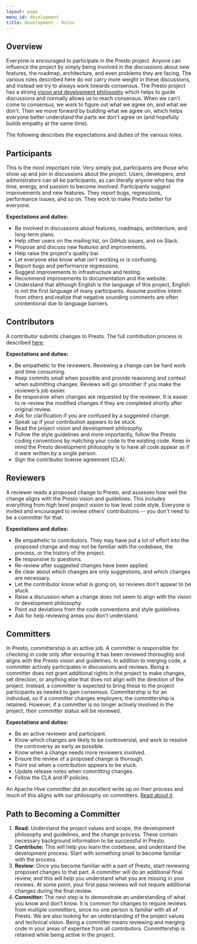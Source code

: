 ```yaml
---
layout: page
menu_id: development
title: Development - Roles
---
```


<div markdown="1" class="leftcol widecol">
    
## Overview

Everyone is encouraged to participate in the Presto project. Anyone can influence the project by simply being
involved in the discussions about new features, the roadmap, architecture, and even problems they are facing.
The various roles described here do not carry more weight in these discussions, and instead we try to always
work towards consensus. The Presto project has a strong [vision and development philosophy](vision.html)
which helps to guide discussions and normally allows us to reach consensus. When we can't come to consensus,
we work to figure out what we agree on, and what we don't. Then we move forward by building what we agree on,
which helps everyone better understand the parts we don't agree on (and hopefully builds empathy at the same time).

The following describes the expectations and duties of the various roles.

## Participants

This is the most important role. Very simply put, participants are those who show up and join in discussions
about the project. Users, developers, and administrators can all be participants, as can literally anyone who
has the time, energy, and passion to become involved. Participants suggest improvements and new features. They
report bugs, regressions, performance issues, and so on. They work to make Presto better for everyone.

**Expectations and duties:**

* Be involved in discussions about features, roadmaps, architecture, and long-term plans.
* Help other users on the mailing list, on GitHub issues, and on Slack.
* Propose and discuss new features and improvements.
* Help raise the project's quality bar.
* Let everyone else know what isn't working or is confusing.
* Report bugs and performance regressions.
* Suggest improvements to infrastructure and testing.
* Recommend improvements to documentation and the website.
* Understand that although English is the language of this project, English is not the first language of
  many participants. Assume positive intent from others and realize that negative sounding comments are
  often unintentional due to language barriers.


## Contributors

A contributor submits changes to Presto. The full contribution process is described [here](process.html).

**Expectations and duties:**

* Be empathetic to the reviewers. Reviewing a change can be hard work and time consuming.
* Keep commits small when possible and provide reasoning and context when submitting changes. Reviews
  will go smoother if you make the reviewer’s job easier.
* Be responsive when changes are requested by the reviewer. It is easier to re-review the modified changes
  if they are completed shortly after original review.
* Ask for clarification if you are confused by a suggested change.
* Speak up if your contribution appears to be stuck.
* Read the project vision and development philosophy.
* Follow the style guidelines and more importantly, follow the Presto coding conventions by matching your
  code to the existing code. Keep in mind the Presto development philosophy is to have all code appear as
  if it were written by a single person.
* Sign the contributor license agreement (CLA).

## Reviewers

A reviewer reads a proposed change to Presto, and assesses how well the change aligns with the Presto vision
and guidelines. This includes everything from high level project vision to low level code style. Everyone
is invited and encouraged to review others' contributions -- you don't need to be a committer for that.

**Expectations and duties:**

* Be empathetic to contributors. They may have put a lot of effort into the proposed change and may
  not be familiar with the codebase, the process, or the history of the project.
* Be responsive to questions.
* Re-review after suggested changes have been applied.
* Be clear about which changes are only suggestions, and which changes are necessary.
* Let the contributor know what is going on, so reviews don't appear to be stuck.
* Raise a discussion when a change does not seem to align with the vision or development philosophy.
* Point out deviations from the code conventions and style guidelines.
* Ask for help reviewing areas you don't understand.

## Committers

In Presto, committership is an active job. A committer is responsible for checking in code only after ensuring
it has been reviewed thoroughly and aligns with the Presto vision and guidelines. In addition to merging code,
a committer actively participates in discussions and reviews. Being a committer does not grant additional rights
in the project to make changes, set direction, or anything else that does not align with the direction of the
project. Instead, a committer is expected to bring these to the project participants as needed to gain consensus.
Committership is for an individual, so if a committer changes employers, the committership is retained. However,
if a committer is no longer actively involved in the project, their committer status will be reviewed.

**Expectations and duties:**

* Be an active reviewer and participant.
* Know which changes are likely to be controversial, and work to resolve the controversy as early as possible.
* Know when a change needs more reviewers involved.
* Ensure the review of a proposed change is thorough.
* Point out when a contribution appears to be stuck.
* Update release notes when committing changes.
* Follow the CLA and IP policies.

An Apache Hive committer did an excellent write up on their process and much of this aligns with our philosophy
on committers. [Read about it](https://cwiki.apache.org/confluence/display/Hive/BecomingACommitter).

## Path to Becoming a Committer

1. **Read:** Understand the project values and scope, the development philosophy and guidelines, and the change
   process. These contain necessary background information to be successful in Presto.
2. **Contribute:** This will help you learn the codebase, and understand the development process. Start with
   something small to become familiar with the process.
3. **Review:** Once you become familiar with a part of Presto, start reviewing proposed changes to that part.
   A committer will do an additional final review, and this will help you understand what you are missing in your
   reviews. At some point, your first pass reviews will not require additional changes during the final review.
4. **Committer:** The next step is to demonstrate an understanding of what you know and don’t know. It is common
   for changes to require reviews from multiple committers, since no one person is familiar with all of Presto. We
   are also looking for an understanding of the project values and technical vision. Being a committer means
   reviewing and merging code in your areas of expertise from all contributors. Committership is retained while
   being active in the project.

</div>
